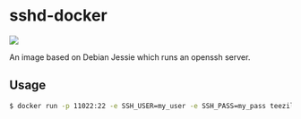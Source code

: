 # sshd-docker

[![](https://images.microbadger.com/badges/version/teezily/sshd.svg)](https://microbadger.com/images/teezily/sshd "Get your own version badge on microbadger.com")

An image based on Debian Jessie which runs an openssh server.

## Usage

```sh
$ docker run -p 11022:22 -e SSH_USER=my_user -e SSH_PASS=my_pass teezily/sshd
```
